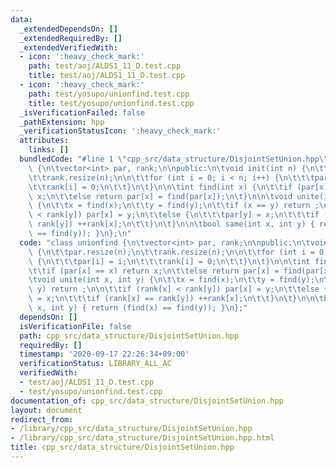```yaml
---
data:
  _extendedDependsOn: []
  _extendedRequiredBy: []
  _extendedVerifiedWith:
  - icon: ':heavy_check_mark:'
    path: test/aoj/ALDS1_11_D.test.cpp
    title: test/aoj/ALDS1_11_D.test.cpp
  - icon: ':heavy_check_mark:'
    path: test/yosupo/unionfind.test.cpp
    title: test/yosupo/unionfind.test.cpp
  _isVerificationFailed: false
  _pathExtension: hpp
  _verificationStatusIcon: ':heavy_check_mark:'
  attributes:
    links: []
  bundledCode: "#line 1 \"cpp_src/data_structure/DisjointSetUnion.hpp\"\nclass unionfind\
    \ {\n\tvector<int> par, rank;\n\npublic:\n\tvoid init(int n) {\n\t\tpar.resize(n);\n\
    \t\trank.resize(n);\n\n\t\tfor (int i = 0; i < n; i++) {\n\t\t\tpar[i] = i;\n\t\
    \t\trank[i] = 0;\n\t\t}\n\t}\n\n\tint find(int x) {\n\t\tif (par[x] == x) return\
    \ x;\n\t\telse return par[x] = find(par[x]);\n\t}\n\n\tvoid unite(int x, int y)\
    \ {\n\t\tx = find(x);\n\t\ty = find(y);\n\t\tif (x == y) return ;\n\n\t\tif (rank[x]\
    \ < rank[y]) par[x] = y;\n\t\telse {\n\t\t\tpar[y] = x;\n\t\t\tif (rank[x] ==\
    \ rank[y]) ++rank[x];\n\t\t}\n\t}\n\n\tbool same(int x, int y) { return (find(x)\
    \ == find(y)); }\n};\n"
  code: "class unionfind {\n\tvector<int> par, rank;\n\npublic:\n\tvoid init(int n)\
    \ {\n\t\tpar.resize(n);\n\t\trank.resize(n);\n\n\t\tfor (int i = 0; i < n; i++)\
    \ {\n\t\t\tpar[i] = i;\n\t\t\trank[i] = 0;\n\t\t}\n\t}\n\n\tint find(int x) {\n\
    \t\tif (par[x] == x) return x;\n\t\telse return par[x] = find(par[x]);\n\t}\n\n\
    \tvoid unite(int x, int y) {\n\t\tx = find(x);\n\t\ty = find(y);\n\t\tif (x ==\
    \ y) return ;\n\n\t\tif (rank[x] < rank[y]) par[x] = y;\n\t\telse {\n\t\t\tpar[y]\
    \ = x;\n\t\t\tif (rank[x] == rank[y]) ++rank[x];\n\t\t}\n\t}\n\n\tbool same(int\
    \ x, int y) { return (find(x) == find(y)); }\n};"
  dependsOn: []
  isVerificationFile: false
  path: cpp_src/data_structure/DisjointSetUnion.hpp
  requiredBy: []
  timestamp: '2020-09-17 22:26:34+09:00'
  verificationStatus: LIBRARY_ALL_AC
  verifiedWith:
  - test/aoj/ALDS1_11_D.test.cpp
  - test/yosupo/unionfind.test.cpp
documentation_of: cpp_src/data_structure/DisjointSetUnion.hpp
layout: document
redirect_from:
- /library/cpp_src/data_structure/DisjointSetUnion.hpp
- /library/cpp_src/data_structure/DisjointSetUnion.hpp.html
title: cpp_src/data_structure/DisjointSetUnion.hpp
---
```

